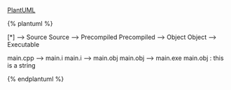 
[PlantUML](http://plantuml.com/)

{% plantuml %}

[*] --> Source
Source --> Precompiled
Precompiled --> Object
Object --> Executable

main.cpp --> main.i
main.i --> main.obj
main.obj --> main.exe
main.obj : this is a string



  
{% endplantuml %}

